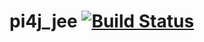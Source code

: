 # pi4j_jee [![Build Status](https://travis-ci.org/greglanthier/pi4j_jee.svg?branch=master)](https://travis-ci.org/greglanthier/pi4j_jee)



